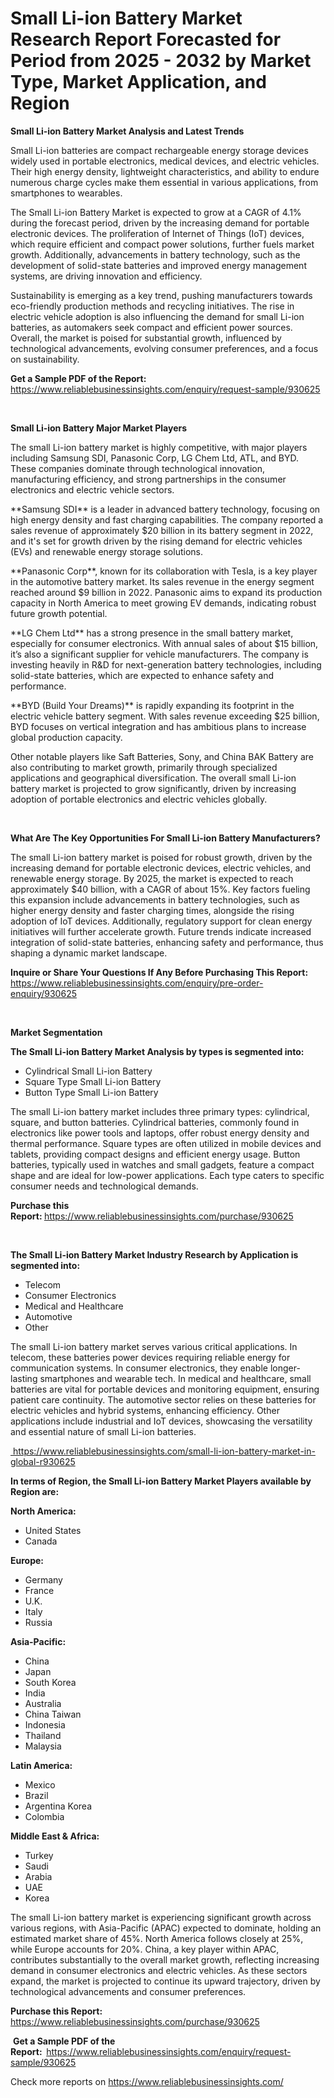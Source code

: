<p><h1>Small Li-ion Battery Market Research Report Forecasted for Period from 2025 -  2032 by Market Type, Market Application, and Region</h1></p><p><strong>Small Li-ion Battery Market Analysis and Latest Trends</strong></p>
<p><p>Small Li-ion batteries are compact rechargeable energy storage devices widely used in portable electronics, medical devices, and electric vehicles. Their high energy density, lightweight characteristics, and ability to endure numerous charge cycles make them essential in various applications, from smartphones to wearables.</p><p>The Small Li-ion Battery Market is expected to grow at a CAGR of 4.1% during the forecast period, driven by the increasing demand for portable electronic devices. The proliferation of Internet of Things (IoT) devices, which require efficient and compact power solutions, further fuels market growth. Additionally, advancements in battery technology, such as the development of solid-state batteries and improved energy management systems, are driving innovation and efficiency.</p><p>Sustainability is emerging as a key trend, pushing manufacturers towards eco-friendly production methods and recycling initiatives. The rise in electric vehicle adoption is also influencing the demand for small Li-ion batteries, as automakers seek compact and efficient power sources. Overall, the market is poised for substantial growth, influenced by technological advancements, evolving consumer preferences, and a focus on sustainability.</p></p>
<p><strong>Get a Sample PDF of the Report:&nbsp;</strong> <a href="https://www.reliablebusinessinsights.com/enquiry/request-sample/930625?utm_campaign=2279&utm_medium=2&utm_source=Github&utm_content=ia&utm_term=21032025&utm_id=small-li-ion-battery">https://www.reliablebusinessinsights.com/enquiry/request-sample/930625</a></p>
<p>&nbsp;</p>
<p><strong>Small Li-ion Battery Major Market Players</strong></p>
<p><p>The small Li-ion battery market is highly competitive, with major players including Samsung SDI, Panasonic Corp, LG Chem Ltd, ATL, and BYD. These companies dominate through technological innovation, manufacturing efficiency, and strong partnerships in the consumer electronics and electric vehicle sectors.</p><p>**Samsung SDI** is a leader in advanced battery technology, focusing on high energy density and fast charging capabilities. The company reported a sales revenue of approximately $20 billion in its battery segment in 2022, and it's set for growth driven by the rising demand for electric vehicles (EVs) and renewable energy storage solutions.</p><p>**Panasonic Corp**, known for its collaboration with Tesla, is a key player in the automotive battery market. Its sales revenue in the energy segment reached around $9 billion in 2022. Panasonic aims to expand its production capacity in North America to meet growing EV demands, indicating robust future growth potential.</p><p>**LG Chem Ltd** has a strong presence in the small battery market, especially for consumer electronics. With annual sales of about $15 billion, it’s also a significant supplier for vehicle manufacturers. The company is investing heavily in R&D for next-generation battery technologies, including solid-state batteries, which are expected to enhance safety and performance.</p><p>**BYD (Build Your Dreams)** is rapidly expanding its footprint in the electric vehicle battery segment. With sales revenue exceeding $25 billion, BYD focuses on vertical integration and has ambitious plans to increase global production capacity.</p><p>Other notable players like Saft Batteries, Sony, and China BAK Battery are also contributing to market growth, primarily through specialized applications and geographical diversification. The overall small Li-ion battery market is projected to grow significantly, driven by increasing adoption of portable electronics and electric vehicles globally.</p></p>
<p>&nbsp;</p>
<p><strong>What Are The Key Opportunities For Small Li-ion Battery Manufacturers?</strong></p>
<p><p>The small Li-ion battery market is poised for robust growth, driven by the increasing demand for portable electronic devices, electric vehicles, and renewable energy storage. By 2025, the market is expected to reach approximately $40 billion, with a CAGR of about 15%. Key factors fueling this expansion include advancements in battery technologies, such as higher energy density and faster charging times, alongside the rising adoption of IoT devices. Additionally, regulatory support for clean energy initiatives will further accelerate growth. Future trends indicate increased integration of solid-state batteries, enhancing safety and performance, thus shaping a dynamic market landscape.</p></p>
<p><strong>Inquire or Share Your Questions If Any Before Purchasing This Report:</strong> <a href="https://www.reliablebusinessinsights.com/enquiry/pre-order-enquiry/930625?utm_campaign=2279&utm_medium=2&utm_source=Github&utm_content=ia&utm_term=21032025&utm_id=small-li-ion-battery">https://www.reliablebusinessinsights.com/enquiry/pre-order-enquiry/930625</a></p>
<p>&nbsp;</p>
<p><strong>Market Segmentation</strong></p>
<p><strong>The Small Li-ion Battery Market Analysis by types is segmented into:</strong></p>
<p><ul><li>Cylindrical Small Li-ion Battery</li><li>Square Type Small Li-ion Battery</li><li>Button Type Small Li-ion Battery</li></ul></p>
<p><p>The small Li-ion battery market includes three primary types: cylindrical, square, and button batteries. Cylindrical batteries, commonly found in electronics like power tools and laptops, offer robust energy density and thermal performance. Square types are often utilized in mobile devices and tablets, providing compact designs and efficient energy usage. Button batteries, typically used in watches and small gadgets, feature a compact shape and are ideal for low-power applications. Each type caters to specific consumer needs and technological demands.</p></p>
<p><strong>Purchase this Report:&nbsp;</strong><a href="https://www.reliablebusinessinsights.com/purchase/930625?utm_campaign=2279&utm_medium=2&utm_source=Github&utm_content=ia&utm_term=21032025&utm_id=small-li-ion-battery">https://www.reliablebusinessinsights.com/purchase/930625</a></p>
<p>&nbsp;</p>
<p><strong>The Small Li-ion Battery Market Industry Research by Application is segmented into:</strong></p>
<p><ul><li>Telecom</li><li>Consumer Electronics</li><li>Medical and Healthcare</li><li>Automotive</li><li>Other</li></ul></p>
<p><p>The small Li-ion battery market serves various critical applications. In telecom, these batteries power devices requiring reliable energy for communication systems. In consumer electronics, they enable longer-lasting smartphones and wearable tech. In medical and healthcare, small batteries are vital for portable devices and monitoring equipment, ensuring patient care continuity. The automotive sector relies on these batteries for electric vehicles and hybrid systems, enhancing efficiency. Other applications include industrial and IoT devices, showcasing the versatility and essential nature of small Li-ion batteries.</p></p>
<p><a href="https://www.reliablebusinessinsights.com/small-li-ion-battery-market-in-global-r930625?utm_campaign=2279&utm_medium=2&utm_source=Github&utm_content=ia&utm_term=21032025&utm_id=small-li-ion-battery">&nbsp;https://www.reliablebusinessinsights.com/small-li-ion-battery-market-in-global-r930625</a></p>
<p><strong>In terms of Region, the Small Li-ion Battery Market Players available by Region are:</strong></p>
<p>
    <p> <strong> North America: </strong>
        <ul>
            <li>United States</li>
            <li>Canada</li>
        </ul>
        </p> 
    <p> <strong> Europe: </strong>
        <ul>
            <li>Germany</li>
            <li>France</li>
            <li>U.K.</li>
            <li>Italy</li>
            <li>Russia</li>
        </ul>
        </p> 
    <p> <strong> Asia-Pacific: </strong>
        <ul>
            <li>China</li>
            <li>Japan</li>
            <li>South Korea</li>
            <li>India</li>
            <li>Australia</li>
            <li>China Taiwan</li>
            <li>Indonesia</li>
            <li>Thailand</li>
            <li>Malaysia</li>
        </ul>
        </p> 
    <p> <strong> Latin America: </strong>
        <ul>
            <li>Mexico</li>
            <li>Brazil</li>
            <li>Argentina Korea</li>
            <li>Colombia</li>
        </ul>
        </p> 
    <p> <strong> Middle East & Africa: </strong>
        <ul>
            <li>Turkey</li>
            <li>Saudi</li>
            <li>Arabia</li>
            <li>UAE</li>
            <li>Korea</li>
        </ul>
    </p>
    </p>
<p><p>The small Li-ion battery market is experiencing significant growth across various regions, with Asia-Pacific (APAC) expected to dominate, holding an estimated market share of 45%. North America follows closely at 25%, while Europe accounts for 20%. China, a key player within APAC, contributes substantially to the overall market growth, reflecting increasing demand in consumer electronics and electric vehicles. As these sectors expand, the market is projected to continue its upward trajectory, driven by technological advancements and consumer preferences.</p></p>
<p><strong>Purchase this Report: </strong><a href="https://www.reliablebusinessinsights.com/purchase/930625?utm_campaign=2279&utm_medium=2&utm_source=Github&utm_content=ia&utm_term=21032025&utm_id=small-li-ion-battery">https://www.reliablebusinessinsights.com/purchase/930625</a></p>
<p>&nbsp;<strong>Get a Sample PDF of the Report:&nbsp;&nbsp;</strong><a href="https://www.reliablebusinessinsights.com/enquiry/request-sample/930625?utm_campaign=2279&utm_medium=2&utm_source=Github&utm_content=ia&utm_term=21032025&utm_id=small-li-ion-battery">https://www.reliablebusinessinsights.com/enquiry/request-sample/930625</a></p>
<p><strong></strong></p>
<p>Check more reports on <a href="https://www.reliablebusinessinsights.com/?utm_campaign=2279&utm_medium=2&utm_source=Github&utm_content=ia&utm_term=21032025&utm_id=small-li-ion-battery">https://www.reliablebusinessinsights.com/</a></p>